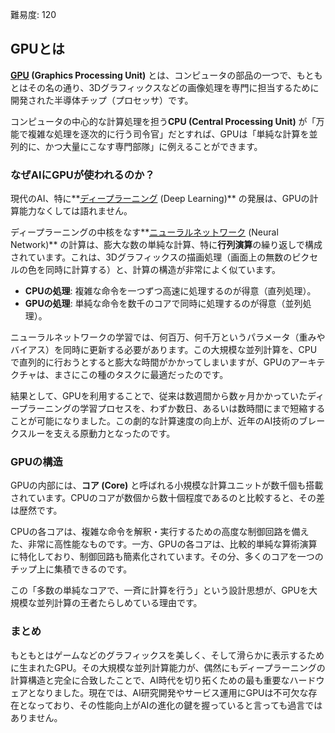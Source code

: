 難易度: 120

## GPUとは

**<a href="04_用語解説/13_GPU.md"><abbr title="Graphics Processing Unit（グラフィックス処理装置）- 深層学習の計算処理を高速化する専用チップ">GPU</abbr></a> (Graphics Processing Unit)** とは、コンピュータの部品の一つで、もともとはその名の通り、3Dグラフィックスなどの画像処理を専門に担当するために開発された半導体チップ（プロセッサ）です。

コンピュータの中心的な計算処理を担う**CPU (Central Processing Unit)** が「万能で複雑な処理を逐次的に行う司令官」だとすれば、GPUは「単純な計算を並列的に、かつ大量にこなす専門部隊」に例えることができます。

### なぜAIにGPUが使われるのか？

現代のAI、特に**<a href="01_AI基礎/03_ディープラーニング.md"><abbr title="深層学習とも呼ばれ、多層のニューラルネットワークを用いて、より複雑なパターンを学習する機械学習の手法">ディープラーニング</abbr></a> (Deep Learning)** の発展は、GPUの計算能力なくしては語れません。

ディープラーニングの中核をなす**<a href="04_用語解説/01_ニューラルネットワーク.md"><abbr title="人間の脳の神経細胞のネットワークを模倣したコンピュータモデル">ニューラルネットワーク</abbr></a> (Neural Network)** の計算は、膨大な数の単純な計算、特に**行列演算**の繰り返しで構成されています。これは、3Dグラフィックスの描画処理（画面上の無数のピクセルの色を同時に計算する）と、計算の構造が非常によく似ています。

*   **CPUの処理**: 複雑な命令を一つずつ高速に処理するのが得意（直列処理）。
*   **GPUの処理**: 単純な命令を数千のコアで同時に処理するのが得意（並列処理）。

ニューラルネットワークの学習では、何百万、何千万というパラメータ（重みやバイアス）を同時に更新する必要があります。この大規模な並列計算を、CPUで直列的に行おうとすると膨大な時間がかかってしまいますが、GPUのアーキテクチャは、まさにこの種のタスクに最適だったのです。

結果として、GPUを利用することで、従来は数週間から数ヶ月かかっていたディープラーニングの学習プロセスを、わずか数日、あるいは数時間にまで短縮することが可能になりました。この劇的な計算速度の向上が、近年のAI技術のブレークスルーを支える原動力となったのです。

### GPUの構造

GPUの内部には、**コア (Core)** と呼ばれる小規模な計算ユニットが数千個も搭載されています。CPUのコアが数個から数十個程度であるのと比較すると、その差は歴然です。

CPUの各コアは、複雑な命令を解釈・実行するための高度な制御回路を備えた、非常に高性能なものです。一方、GPUの各コアは、比較的単純な算術演算に特化しており、制御回路も簡素化されています。その分、多くのコアを一つのチップ上に集積できるのです。

この「多数の単純なコアで、一斉に計算を行う」という設計思想が、GPUを大規模な並列計算の王者たらしめている理由です。

### まとめ

もともとはゲームなどのグラフィックスを美しく、そして滑らかに表示するために生まれたGPU。その大規模な並列計算能力が、偶然にもディープラーニングの計算構造と完全に合致したことで、AI時代を切り拓くための最も重要なハードウェアとなりました。現在では、AI研究開発やサービス運用にGPUは不可欠な存在となっており、その性能向上がAIの進化の鍵を握っていると言っても過言ではありません。